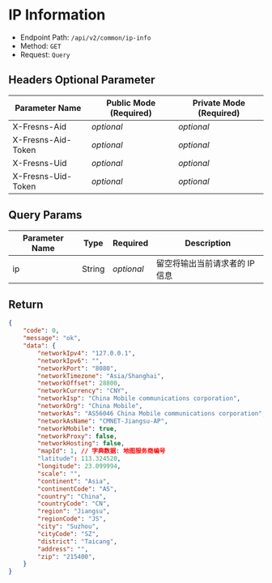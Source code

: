# IP Information

- Endpoint Path: `/api/v2/common/ip-info`
- Method: `GET`
- Request: `Query`

## Headers Optional Parameter

| Parameter Name | Public Mode (Required) | Private Mode (Required) |
| --- | --- | --- |
| X-Fresns-Aid | *optional* | *optional* |
| X-Fresns-Aid-Token | *optional* | *optional* |
| X-Fresns-Uid | *optional* | *optional* |
| X-Fresns-Uid-Token | *optional* | *optional* |

## Query Params

| Parameter Name | Type | Required | Description |
| --- | --- | --- | --- |
| ip | String | *optional* | 留空将输出当前请求者的 IP 信息 |

## Return

```json
{
    "code": 0,
    "message": "ok",
    "data": {
        "networkIpv4": "127.0.0.1",
        "networkIpv6": "",
        "networkPort": "8080",
        "networkTimezone": "Asia/Shanghai",
        "networkOffset": 28800,
        "networkCurrency": "CNY",
        "networkIsp": "China Mobile communications corporation",
        "networkOrg": "China Mobile",
        "networkAs": "AS56046 China Mobile communications corporation",
        "networkAsName": "CMNET-Jiangsu-AP",
        "networkMobile": true,
        "networkProxy": false,
        "networkHosting": false,
        "mapId": 1, // 字典数据: 地图服务商编号
        "latitude": 113.324520,
        "longitude": 23.099994,
        "scale": "",
        "continent": "Asia",
        "continentCode": "AS",
        "country": "China",
        "countryCode": "CN",
        "region": "Jiangsu",
        "regionCode": "JS",
        "city": "Suzhou",
        "cityCode": "SZ",
        "district": "Taicang",
        "address": "",
        "zip": "215400",
    }
}
```
